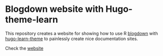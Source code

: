# Blogdown website with Hugo-theme-learn

This repository creates a website for showing how to use R [blogdown](https://github.com/rstudio/blogdown) with [hugo-learn-theme](https://github.com/matcornic/hugo-theme-learn) to painlessly create nice documentation sites.

Check the [website](https://mingchen0919.github.io/blogdown-website-with-hugo-theme-learn/)